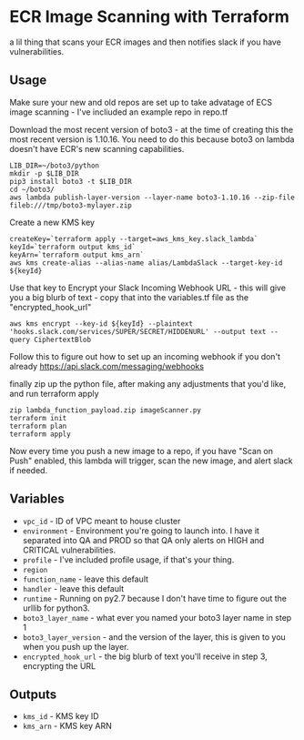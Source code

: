 # ECR Image Scanning with Terraform 

a lil thing that scans your ECR images and then notifies slack if you have vulnerabilities. 

## Usage

Make sure your new and old repos are set up to take advatage of ECS image scanning - I've incliuded an example repo in repo.tf

Download the most recent version of boto3 - at the time of creating this the most recent version is 1.10.16.
You need to do this because boto3 on lambda doesn't have ECR's new scanning capabilities. 
```console
LIB_DIR=~/boto3/python
mkdir -p $LIB_DIR
pip3 install boto3 -t $LIB_DIR
cd ~/boto3/
aws lambda publish-layer-version --layer-name boto3-1.10.16 --zip-file fileb:///tmp/boto3-mylayer.zip
```

Create a new KMS key 
```console
createKey=`terraform apply --target=aws_kms_key.slack_lambda`
keyId=`terraform output kms_id`
keyArn=`terraform output kms_arn`
aws kms create-alias --alias-name alias/LambdaSlack --target-key-id ${keyId}

```

Use that key to Encrypt your Slack Incoming Webhook URL - this will give you a big blurb of text - copy that into the variables.tf file as the "encrypted_hook_url"
```console
aws kms encrypt --key-id ${keyId} --plaintext 'hooks.slack.com/services/SUPER/SECRET/HIDDENURL' --output text --query CiphertextBlob
```
Follow this to figure out how to set up an incoming webhook if you don't already 
https://api.slack.com/messaging/webhooks

finally zip up the python file, after making any adjustments that you'd like, and run terraform apply
```console
zip lambda_function_payload.zip imageScanner.py
terraform init
terraform plan 
terraform apply
```

Now every time you push a new image to a repo, if you have "Scan on Push" enabled, this lambda will trigger, scan the new image, and alert slack if needed. 


## Variables

- `vpc_id` - ID of VPC meant to house cluster
- `environment` - Environment you're going to launch into. I have it separated into QA and PROD so that QA only alerts on HIGH and CRITICAL vulnerabilities.
- `profile` - I've included profile usage, if that's your thing.
- `region` 
- `function_name` - leave this default
- `handler` - leave this default
- `runtime` - Running on py2.7 because I don't have time to figure out the urllib for python3.
- `boto3_layer_name` - what ever you named your boto3 layer name in step 1
- `boto3_layer_version` - and the version of the layer, this is given to you when you push up the layer. 
- `encrypted_hook_url` - the big blurb of text you'll receive in step 3, encrypting the URL

## Outputs

- `kms_id` - KMS key ID
- `kms_arn` - KMS key ARN
